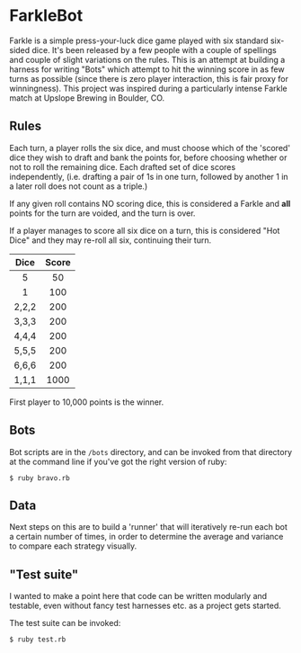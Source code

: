 # FarkleBot
Farkle is a simple press-your-luck dice game played with six standard six-sided dice. It's been released by a few people with a couple of spellings and couple of slight variations on the rules. This is an attempt at building a harness for writing "Bots" which attempt to hit the winning score in as few turns as possible (since there is zero player interaction, this is fair proxy for winningness). This project was inspired during a particularly intense Farkle match at Upslope Brewing in Boulder, CO.

## Rules
Each turn, a player rolls the six dice, and must choose which of the 'scored' dice they wish to draft and bank the points for, before choosing whether or not to roll the remaining dice. Each drafted set of dice scores independently, (i.e. drafting a pair of 1s in one turn, followed by another 1 in a later roll does not count as a triple.)

If any given roll contains NO scoring dice, this is considered a Farkle and **all** points for the turn are voided, and the turn is over.

If a player manages to score all six dice on a turn, this is considered "Hot Dice" and they may re-roll all six, continuing their turn.

|Dice|Score|
|:---:|:---:|
|5|50|
|1|100|
|2,2,2|200|
|3,3,3|200|
|4,4,4|200|
|5,5,5|200|
|6,6,6|200|
|1,1,1|1000|

First player to 10,000 points is the winner.

## Bots
Bot scripts are in the `/bots` directory, and can be invoked from that directory at the command line if you've got the right version of ruby:

```
$ ruby bravo.rb
```

## Data
Next steps on this are to build a 'runner' that will iteratively re-run each bot a certain number of times, in order to determine the average and variance to compare each strategy visually.

## "Test suite"
I wanted to make a point here that code can be written modularly and testable, even without fancy test harnesses etc. as a project gets started.

The test suite can be invoked:

```
$ ruby test.rb
```
